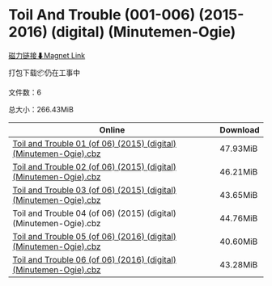 # Toil And Trouble (001-006) (2015-2016) (digital) (Minutemen-Ogie)

[磁力链接⬇Magnet Link](magnet:?xt=urn:btih:9dc2bec5d30479a6f21990e66a2f51c9fd9e8338&dn=Toil%20And%20Trouble%20%28001-006%29%20%282015-2016%29%20%28digital%29%20%28Minutemen-Ogie%29)

打包下载📦仍在工事中

文件数：6

总大小：266.43MiB

Online | Download
--- | ---
[Toil and Trouble 01 (of 06) (2015) (digital) (Minutemen-Ogie).cbz](https://github.com/alicewish/markdown/blob/master/comic/Toil-Trouble-01-of-06-2015-digital-Minutemen-Ogie-cbz.md) | 47.93MiB
[Toil and Trouble 02 (of 06) (2015) (digital) (Minutemen-Ogie).cbz](https://github.com/alicewish/markdown/blob/master/comic/Toil-Trouble-02-of-06-2015-digital-Minutemen-Ogie-cbz.md) | 46.21MiB
[Toil and Trouble 03 (of 06) (2015) (digital) (Minutemen-Ogie).cbz](https://github.com/alicewish/markdown/blob/master/comic/Toil-Trouble-03-of-06-2015-digital-Minutemen-Ogie-cbz.md) | 43.65MiB
Toil and Trouble 04 (of 06) (2015) (digital) (Minutemen-Ogie).cbz | 44.76MiB
[Toil and Trouble 05 (of 06) (2016) (digital) (Minutemen-Ogie).cbz](https://github.com/alicewish/markdown/blob/master/comic/Toil-Trouble-05-of-06-2016-digital-Minutemen-Ogie-cbz.md) | 40.60MiB
[Toil and Trouble 06 (of 06) (2016) (digital) (Minutemen-Ogie).cbz](https://github.com/alicewish/markdown/blob/master/comic/Toil-Trouble-06-of-06-2016-digital-Minutemen-Ogie-cbz.md) | 43.28MiB